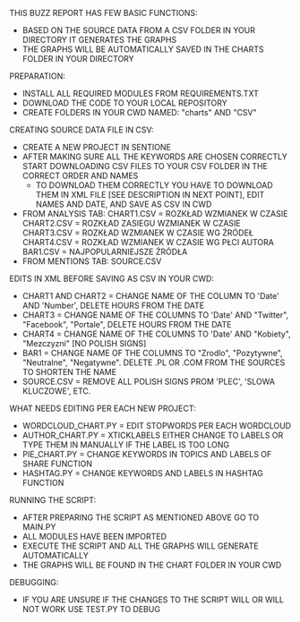 THIS BUZZ REPORT HAS FEW BASIC FUNCTIONS:
- BASED ON THE SOURCE DATA FROM A CSV FOLDER IN YOUR DIRECTORY IT GENERATES THE GRAPHS
- THE GRAPHS WILL BE AUTOMATICALLY SAVED IN THE CHARTS FOLDER IN YOUR DIRECTORY

PREPARATION:
- INSTALL ALL REQUIRED MODULES FROM REQUIREMENTS.TXT
- DOWNLOAD THE CODE TO YOUR LOCAL REPOSITORY
- CREATE FOLDERS IN YOUR CWD NAMED: "charts" AND "CSV"

CREATING SOURCE DATA FILE IN CSV:
- CREATE A NEW PROJECT IN SENTIONE
- AFTER MAKING SURE ALL THE KEYWORDS ARE CHOSEN CORRECTLY START DOWNLOADING CSV FILES TO YOUR CSV FOLDER IN THE CORRECT ORDER AND NAMES
  - TO DOWNLOAD THEM CORRECTLY YOU HAVE TO DOWNLOAD THEM IN XML FILE [SEE DESCRIPTION IN NEXT POINT], EDIT NAMES AND DATE, AND SAVE AS CSV IN CWD
- FROM ANALYSIS TAB:
CHART1.CSV = ROZKŁAD WZMIANEK W CZASIE
CHART2.CSV = ROZKŁAD ZASIEGU WZMIANEK W CZASIE
CHART3.CSV = ROZKŁAD WZMIANEK W CZASIE WG ŹRÓDEŁ
CHART4.CSV = ROZKŁAD WZMIANEK W CZASIE WG PŁCI AUTORA
BAR1.CSV = NAJPOPULARNIEJSZE ŹRÓDŁA
- FROM MENTIONS TAB:
SOURCE.CSV
  
EDITS IN XML BEFORE SAVING AS CSV IN YOUR CWD:
- CHART1 AND CHART2 = CHANGE NAME OF THE COLUMN TO 'Date' AND 'Number', DELETE HOURS FROM THE DATE
- CHART3 = CHANGE NAME OF THE COLUMNS TO 'Date' AND "Twitter", "Facebook", "Portale", DELETE HOURS FROM THE DATE
- CHART4 = CHANGE NAME OF THE COLUMNS TO 'Date' AND "Kobiety", "Mezczyzni" [NO POLISH SIGNS]
- BAR1 = CHANGE NAME OF THE COLUMNS TO "Zrodlo", "Pozytywne", "Neutralne", "Negatywne". DELETE .PL OR .COM FROM THE SOURCES TO SHORTEN THE NAME
- SOURCE.CSV = REMOVE ALL POLISH SIGNS PROM 'PLEC', 'SLOWA KLUCZOWE', ETC.

WHAT NEEDS EDITING PER EACH NEW PROJECT:
- WORDCLOUD_CHART.PY = EDIT STOPWORDS PER EACH WORDCLOUD
- AUTHOR_CHART.PY = XTICKLABELS EITHER CHANGE TO LABELS OR TYPE THEM IN MANUALLY IF THE LABEL IS TOO LONG
- PIE_CHART.PY = CHANGE KEYWORDS IN TOPICS AND LABELS OF SHARE FUNCTION
- HASHTAG.PY = CHANGE KEYWORDS AND LABELS IN HASHTAG FUNCTION

RUNNING THE SCRIPT:
- AFTER PREPARING THE SCRIPT AS MENTIONED ABOVE GO TO MAIN.PY
- ALL MODULES HAVE BEEN IMPORTED
- EXECUTE THE SCRIPT AND ALL THE GRAPHS WILL GENERATE AUTOMATICALLY
- THE GRAPHS WILL BE FOUND IN THE CHART FOLDER IN YOUR CWD

DEBUGGING:
- IF YOU ARE UNSURE IF THE CHANGES TO THE SCRIPT WILL OR WILL NOT WORK USE TEST.PY TO DEBUG
  
